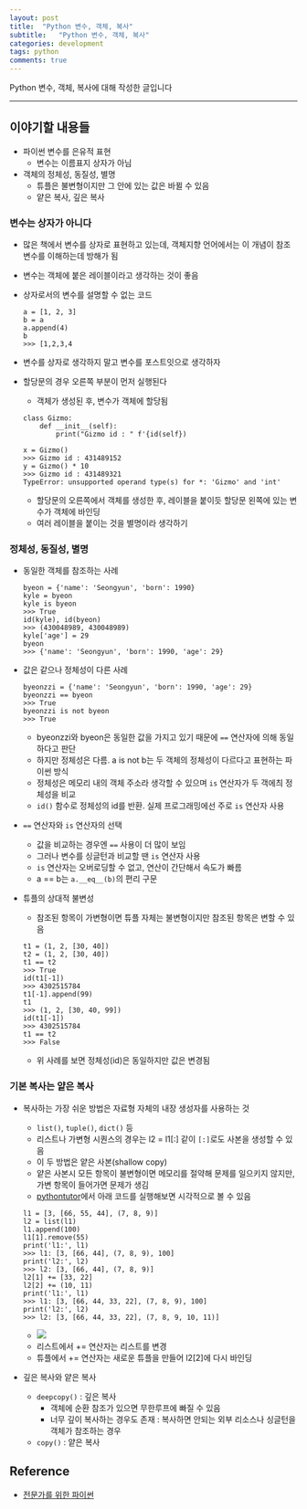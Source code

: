 ```yaml
---
layout: post
title:  "Python 변수, 객체, 복사"
subtitle:   "Python 변수, 객체, 복사"
categories: development
tags: python
comments: true
---
```


Python 변수, 객체, 복사에 대해 작성한 글입니다

---

## 이야기할 내용들
- 파이썬 변수를 은유적 표현
	- 변수는 이름표지 상자가 아님
- 객체의 정체성, 동질성, 별명
	- 튜플은 불변형이지만 그 안에 있는 값은 바뀔 수 있음
	- 얕은 복사, 깊은 복사  

### 변수는 상자가 아니다
- 많은 책에서 변수를 상자로 표현하고 있는데, 객체지향 언어에서는 이 개념이 참조 변수를 이해하는데 방해가 됨
- 변수는 객체에 붙은 레이블이라고 생각하는 것이 좋음
- 상자로서의 변수를 설명할 수 없는 코드

	```
	a = [1, 2, 3]
	b = a
	a.append(4)
	b
	>>> [1,2,3,4
	```
- 변수를 상자로 생각하지 말고 변수를 포스트잇으로 생각하자
- 할당문의 경우 오른쪽 부분이 먼저 실행된다
	- 객체가 생성된 후, 변수가 객체에 할당됨
	
	```
	class Gizmo:
	    def __init__(self):
	        print("Gizmo id : " f'{id(self})
	
	x = Gizmo()
	>>> Gizmo id : 431489152
	y = Gizmo() * 10
	>>> Gizmo id : 431489321
	TypeError: unsupported operand type(s) for *: 'Gizmo' and 'int'
	``` 
	
	- 할당문의 오른쪽에서 객체를 생성한 후, 레이블을 붙이듯 할당문 왼쪽에 있는 변수가 객체에 바인딩
	- 여러 레이블을 붙이는 것을 별명이라 생각하기

### 정체성, 동질성, 별명
- 동일한 객체를 참조하는 사례

	```
	byeon = {'name': 'Seongyun', 'born': 1990}
	kyle = byeon
	kyle is byeon
	>>> True
	id(kyle), id(byeon)
	>>> (430048989, 430048989)
	kyle['age'] = 29
	byeon
	>>> {'name': 'Seongyun', 'born': 1990, 'age': 29}
	```
- 값은 같으나 정체성이 다른 사례
	
	```
	byeonzzi = {'name': 'Seongyun', 'born': 1990, 'age': 29}
	byeonzzi == byeon
	>>> True
	byeonzzi is not byeon
	>>> True
	```
	
	- byeonzzi와 byeon은 동일한 값을 가지고 있기 때문에 ```==``` 연산자에 의해 동일하다고 판단
	- 하지만 정체성은 다름. a is not b는 두 객체의 정체성이 다르다고 표현하는 파이썬 방식
	- 정체성은 메모리 내의 객체 주소라 생각할 수 있으며 ```is``` 연산자가 두 객에츼 정체성을 비교
	- ```id()``` 함수로 정체성의 id를 반환. 실제 프로그래밍에선 주로 ```is``` 연산자 사용
- ```==``` 연산자와 ```is``` 연산자의 선택
	- 값을 비교하는 경우엔 ```==``` 사용이 더 많이 보임
	- 그러나 변수를 싱글턴과 비교할 땐 ```is``` 연산자 사용
	- ```is``` 연산자는 오버로딩할 수 없고, 연산이 간단해서 속도가 빠름
	- a == b는 ```a.__eq__(b)```의 편리 구문
- 튜플의 상대적 불변성
	- 참조된 항목이 가변형이면 튜플 자체는 불변형이지만 참조된 항목은 변할 수 있음
	
	```
	t1 = (1, 2, [30, 40])
	t2 = (1, 2, [30, 40])
	t1 == t2
	>>> True
	id(t1[-1])
	>>> 4302515784
	t1[-1].append(99)
	t1
	>>> (1, 2, [30, 40, 99])
	id(t1[-1])
	>>> 4302515784
	t1 == t2
	>>> False
	```  
	
	- 위 사례를 보면 정체성(id)은 동일하지만 값은 변경됨
	
### 기본 복사는 얕은 복사
- 복사하는 가장 쉬운 방법은 자료형 자체의 내장 생성자를 사용하는 것
	- ```list()```, ```tuple()```, ```dict()``` 등
	- 리스트나 가변형 시퀀스의 경우는 l2 = l1[:] 같이 ```[:]```로도 사본을 생성할 수 있음
	- 이 두 방법은 얕은 사본(shallow copy)
	- 얕은 사본시 모든 항목이 불변형이면 메모리를 절약해 문제를 일으키지 않지만, 가변 항목이 들어가면 문제가 생김
	- [pythontutor](http://www.pythontutor.com/visualize.html#mode=display)에서 아래 코드를 실행해보면 시각적으로 볼 수 있음
	
	```
	l1 = [3, [66, 55, 44], (7, 8, 9)]
	l2 = list(l1)
	l1.append(100)
	l1[1].remove(55)
	print('l1:', l1)
	>>> l1: [3, [66, 44], (7, 8, 9), 100]
	print('l2:', l2)
	>>> l2: [3, [66, 44], (7, 8, 9)]
	l2[1] += [33, 22]
	l2[2] += (10, 11)
	print('l1:', l1)
	>>> l1: [3, [66, 44, 33, 22], (7, 8, 9), 100]
	print('l2:', l2)
	>>> l2: [3, [66, 44, 33, 22], (7, 8, 9, 10, 11)]
	```
	
	- <img src="https://www.dropbox.com/s/fl1wytnuhkji75f/%EC%8A%A4%ED%81%AC%EB%A6%B0%EC%83%B7%202018-08-24%2011.55.22.png?raw=1">
	- 리스트에서 += 연산자는 리스트를 변경
	- 튜플에서 += 연산자는 새로운 튜플을 만들어 l2[2]에 다시 바인딩
- 깊은 복사와 얕은 복사
	- ```deepcopy()``` : 깊은 복사
		- 객체에 순환 참조가 있으면 무한루프에 빠질 수 있음
		- 너무 깊이 복사하는 경우도 존재 : 복사하면 안되는 외부 리소스나 싱글턴을 객체가 참조하는 경우
	- ```copy()``` : 얕은 복사 
	

	
## Reference
- [전문가를 위한 파이썬](http://www.yes24.com/24/goods/30231768?scode=032&OzSrank=1)